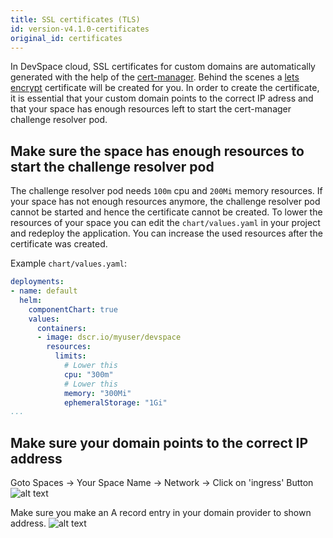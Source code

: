 ```yaml
---
title: SSL certificates (TLS)
id: version-v4.1.0-certificates
original_id: certificates
---
```


In DevSpace cloud, SSL certificates for custom domains are automatically generated with the help of the [cert-manager](https://github.com/jetstack/cert-manager). Behind the scenes a [lets encrypt](https://letsencrypt.org/) certificate will be created for you. In order to create the certificate, it is essential that your custom domain points to the correct IP adress and that your space has enough resources left to start the cert-manager challenge resolver pod.

## Make sure the space has enough resources to start the challenge resolver pod

The challenge resolver pod needs `100m` cpu and `200Mi` memory resources. If your space has not enough resources anymore, the challenge resolver pod cannot be started and hence the certificate cannot be created. To lower the resources of your space you can edit the `chart/values.yaml` in your project and redeploy the application. You can increase the used resources after the certificate was created. 

Example `chart/values.yaml`:

```yaml
deployments:
- name: default
  helm:
    componentChart: true
    values:
      containers:
      - image: dscr.io/myuser/devspace
        resources:
          limits:
            # Lower this
            cpu: "300m"
            # Lower this
            memory: "300Mi"
            ephemeralStorage: "1Gi"
...
```

## Make sure your domain points to the correct IP address

Goto Spaces -> Your Space Name -> Network -> Click on 'ingress' Button
![alt text](/img/ingress.png "Ingress")

Make sure you make an A record entry in your domain provider to shown address.
![alt text](/img/load-balancer-ip.png "Load Balancer Ip")
